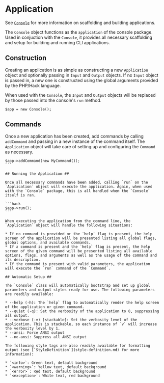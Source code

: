 # Application #

See [`Console`](console.md) for more information on scaffolding and building applications.

The `Console` object functions as the `application` of the console package. Used in conjuction with the `Console`, it provides all necessary scaffolding and setup for building and running CLI applications.

## Construction ##

Creating an application is as simple as constructing a new `Application` object and optionally passing in `Input` and `Output` objects. If no `Input` object is passed in, a new one is constructed using the global arguments provided by the PHP/Hack language.

When used with the `Console`, the `Input` and `Output` objects will be replaced by those passed into the console's `run` method.

```hack
$app = new Console();
```

## Commands ##

Once a new application has been created, add commands by calling `addCommand` and passing in a new instance of the command itself. The `Application` object will take care of setting up and configuring the `Command` as necessary.

````hack
$app->addCommand(new MyCommand());
```

## Running the Application ##

Once all necessary commands have been added, calling `run` on the `Application` object will execute the application. Again, when used with the `Console` package, this is all handled when the `Console` itself is ran.

```hack
$app->run();
```

When executing the application from the command line, the `Application` object will handle the following situations:

* If no command is provided or the `help` flag is present, the help screen of the application will be presented listing all global flags, global options, and available commands.
* If a command is present and the `help` flag is present, the help screen of the given command will be presented listing all available options, flags, and arguments as well as the usage of the command and its description.
* If the command is present with valid parameters, the application will execute the `run` command of the `Command`.

## Automatic Setup ##

The `Console` class will automatically bootstrap and set up global parameters and output styles ready for use. The following parameters are readily available:

* --help (-h): The `help` flag to automatically render the help screen of the application or given command.
* --quiet (-q): Set the verbosity of the application to 0, suppressing all output.
* --verbose (-v) [stackable]: Set the verbosity level of the application. This is stackable, so each instance of `v` will increase the verbosity level by 1.
* --ansi: Force ANSI output
* --no-ansi: Suppress all ANSI output

The following style tags are also readily available for formatting output (see [`StyleDefinition`](style-definition.md) for more information):

* `<info>`: Green text, default background
* `<warning>`: Yellow text, default background
* `<error>`: Red text, default background
* `<exception>`: White text, red background
